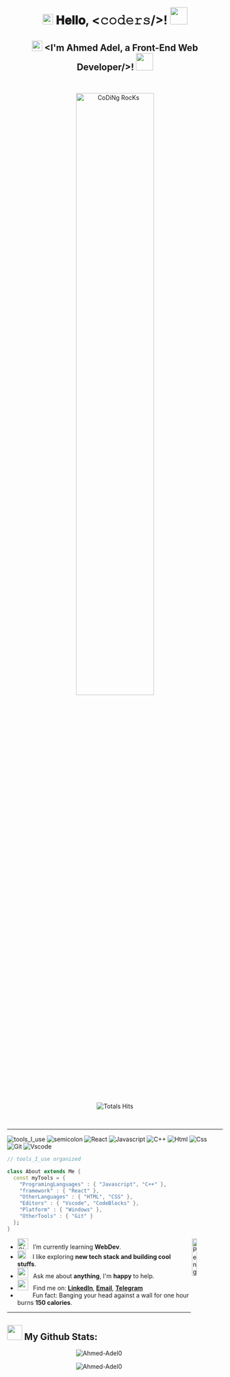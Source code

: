 <div align="center" width="50">
<h1 align="center">
  <img src="GIF/Earth.gif" width="24px">
  𝐇𝐞𝐥𝐥𝐨, &lt;𝚌𝚘𝚍𝚎𝚛𝚜/&gt;!
  <img src="GIF/Hi.gif" width="40px" />
</h1>
<h2 align="center">
  <img src="GIF/Earth.gif" width="24px">
  &lt;I'm Ahmed Adel, a Front-End Web Developer/&gt;! 
  <img src="GIF/Hi.gif" width="40px" />
</h2>

<br/>

<img href="https://github.com/Ahmed-Adel0" alt="CoDiNg RocKs"  width="60%" src="https://camo.githubusercontent.com/86a3b6db470f1a0429f7355c08d1edabf3d2c804/68747470733a2f2f6d69726f2e6d656469756d2e636f6d2f6d61782f313336302f312a495247486d69477361313673746564517649615a66772e676966"/><br>

![Totals Hits](https://komarev.com/ghpvc/?username=Ahmed-Adel0&style=flat&color=orange&label=PROFILE+VIEWS)

 <br>
</div>

<hr></hr>

![tools_I_use](https://img.shields.io/badge/-%F0%9F%9A%80%20Tools%20I%20use-orange)
![semicolon](https://img.shields.io/badge/-%3A-orange)
![React](https://img.shields.io/badge/react-%2320232a.svg?style=flat&logo=react&logoColor=%2361DAFB)
![Javascript](https://img.shields.io/badge/JavaScript-323330?style=flat&logo=javascript&logoColor=F7DF1E)
![C++](https://img.shields.io/badge/C%2B%2B-00599C?style=flat&logo=c%2B%2B&logoColor=white)
![Html](https://img.shields.io/badge/HTML5-E34F26?style=flat&logo=html5&logoColor=white)
![Css](https://img.shields.io/badge/CSS3-1572B6?style=flat&logo=css3&logoColor=white)
![Git](https://img.shields.io/badge/GIT-E44C30?style=flat&logo=git&logoColor=white)
![Vscode](https://img.shields.io/badge/Visual_Studio_Code-0078D4?style=flat&logo=visual%20studio%20code&logoColor=white)

```dart
// tools_I_use organized

class About extends Me { 
  const myTools = {  
    "ProgramingLanguages" : { "Javascript", "C++" },
    "framework" : { "React" },
    "OtherLanguages" : { "HTML", "CSS" },
    "Editors" : { "Vscode", "CodeBlocks" },
    "Platform" : { "Windows" },
    "OtherTools" : { "Git" }
  };
}
```

-  <img alt="GIF" src="https://github.com/SP-XD/SP-XD/blob/main/images/Developer.gif" width="25" /> &nbsp; I’m currently learning **WebDev**. <img align="right" src="https://raw.githubusercontent.com/Tarikul-Islam-Anik/Animated-Fluent-Emojis/master/Emojis/Animals/Penguin.png" alt="Penguin" width="15%" /><br>
- <img src="https://github.com/SP-XD/SP-XD/blob/main/images/hyperkitty.gif?raw=true" width="20" />&nbsp;&nbsp;&nbsp; I like exploring **new tech stack and building cool stuffs**. <br>
- <img src="https://github.com/SP-XD/SP-XD/blob/main/images/message.gif?raw=true" width="25" />&nbsp;&nbsp; Ask me about **anything**, I'm **happy** to help. <br>
- <img src="https://github.com/SP-XD/SP-XD/blob/main/images/letterbox.gif?raw=true" width="25" /> &nbsp; Find me on: **[LinkedIn](linkedin.com/in/ahmed-adel-303b6421b)**, **[Email](mailto:adla03861@gmail.com)**, **[Telegram](https://t.me/Ahmed_Ibn_Adel)**<br>
- &nbsp;&nbsp;<img src="https://github.com/SP-XD/SP-XD/blob/main/images/lightning.gif?raw=true" width="12" />&nbsp;&nbsp;&nbsp;&nbsp;Fun fact: Banging your head against a wall for one hour burns **150 calories**.<br>


  
<hr></hr>

<h2><img src = "https://media.giphy.com/media/iY8CRBdQXODJSCERIr/giphy.gif" width ="35"> My Github Stats: </h2>

<p align="center">
<img align="center" src="https://github-readme-stats.vercel.app/api/top-langs?username=Ahmed-Adel0&show_icons=true&theme=gotham&locale=en&layout=compact" alt="Ahmed-Adel0" />
</p>

<p align="center"> <img src="https://github-readme-stats.vercel.app/api?username=Ahmed-Adel0&show_icons=true&theme=gotham" alt="Ahmed-Adel0" />



</div>
